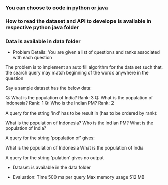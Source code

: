 ### You can choose to code in python or java
### How to read the dataset and API to develope is available in respective python java folder
### Data is available in data folder

- Problem Details: You are given a list of questions and ranks associated with each question

The problem is to implement an auto fill algorithm for the data set such that, the search query may match beginning of the words anywhere in the question

Say a sample dataset has the below data:

Q: What is the population of India?
Rank: 3
Q: What is the population of Indonesia?
Rank: 1
Q: Who is the Indian PM?
Rank: 2

A query for the string 'ind' has to be result in (has to be ordered by rank):

What is the population of Indonesia?
Who is the Indian PM?
What is the population of India?

A query for the string 'population of' gives:

What is the population of Indonesia
What is the population of India

A query for the string 'pulation' gives no output
  
- Dataset: is available in the data folder

- Evaluation: Time 500 ms per query
              Max memory usage 512 MB
  
  
